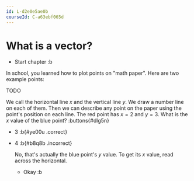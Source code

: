 ```yaml
---
id: L-d2e0e5ae0b
courseId: C-a63ebf065d
---
```


# What is a vector?

* Start chapter :b

In school, you learned how to plot points on "math paper".
Here are two example points:

TODO

We call the horizontal line $x$ and the vertical line $y$.
We draw a number line on each of them.
Then we can describe any point on the paper using the point's position on each line.
The red point has $x = 2$ and $y = 3$.
What is the $x$ value of the blue point?
:buttons{#dlg5n}

* $3$ :b{#ye00u .correct}
* $4$ :b{#b8q8b .incorrect}

  No, that's actually the blue point's $y$ value.
  To get its $x$ value, read across the horizontal.

  * Okay :b
